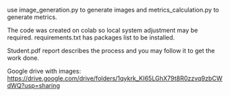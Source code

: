use image_generation.py to generate images and metrics_calculation.py to generate metrics. 

The code was created on colab so local system adjustment may be required. requirements.txt has packages list to be installed. 

Student.pdf report describes the process and you may follow it to get the work done. 

Google drive with images: https://drive.google.com/drive/folders/1qykrk_KI65LGhX79t8R0zzvq9zbCWdWQ?usp=sharing
